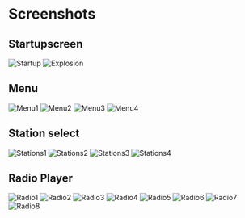 Screenshots
===========

## Startupscreen
![Startup](https://raw.githubusercontent.com/janitz/NewRadioWLAN/master/screenshots/startup.png) ![Explosion](https://raw.githubusercontent.com/janitz/NewRadioWLAN/master/screenshots/explosion.png)

## Menu
![Menu1](https://raw.githubusercontent.com/janitz/NewRadioWLAN/master/screenshots/menu1.png) ![Menu2](https://raw.githubusercontent.com/janitz/NewRadioWLAN/master/screenshots/menu2.png)
![Menu3](https://raw.githubusercontent.com/janitz/NewRadioWLAN/master/screenshots/menu3.png) ![Menu4](https://raw.githubusercontent.com/janitz/NewRadioWLAN/master/screenshots/menu4.png)

## Station select
![Stations1](https://raw.githubusercontent.com/janitz/NewRadioWLAN/master/screenshots/stations1.png) ![Stations2](https://raw.githubusercontent.com/janitz/NewRadioWLAN/master/screenshots/stations2.png)
![Stations3](https://raw.githubusercontent.com/janitz/NewRadioWLAN/master/screenshots/stations3.png) ![Stations4](https://raw.githubusercontent.com/janitz/NewRadioWLAN/master/screenshots/stations4.png)

## Radio Player
![Radio1](https://raw.githubusercontent.com/janitz/NewRadioWLAN/master/screenshots/radio1.png) ![Radio2](https://raw.githubusercontent.com/janitz/NewRadioWLAN/master/screenshots/radio2.png)
![Radio3](https://raw.githubusercontent.com/janitz/NewRadioWLAN/master/screenshots/radio3.png) ![Radio4](https://raw.githubusercontent.com/janitz/NewRadioWLAN/master/screenshots/radio4.png)
![Radio5](https://raw.githubusercontent.com/janitz/NewRadioWLAN/master/screenshots/radio5.png) ![Radio6](https://raw.githubusercontent.com/janitz/NewRadioWLAN/master/screenshots/radio6.png)
![Radio7](https://raw.githubusercontent.com/janitz/NewRadioWLAN/master/screenshots/radio7.png) ![Radio8](https://raw.githubusercontent.com/janitz/NewRadioWLAN/master/screenshots/radio8.png)

